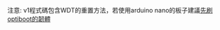注意: v1程式碼包含WDT的重置方法，若使用arduino nano的板子建議[先刷optiboot的韌體](http://lafudo.blogspot.tw/2015/02/arduino-nanoloaderoptibootwatch-dog.html)
